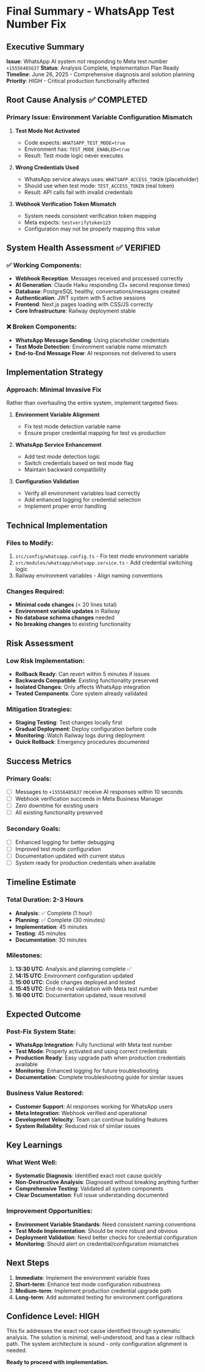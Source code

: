 # Final Summary - WhatsApp Test Number Fix

## Executive Summary

**Issue**: WhatsApp AI system not responding to Meta test number `+15556485637`
**Status**: Analysis Complete, Implementation Plan Ready
**Timeline**: June 26, 2025 - Comprehensive diagnosis and solution planning
**Priority**: HIGH - Critical production functionality affected

## Root Cause Analysis ✅ COMPLETED

### Primary Issue: Environment Variable Configuration Mismatch

1. **Test Mode Not Activated**
   - Code expects: `WHATSAPP_TEST_MODE=true`
   - Environment has: `TEST_MODE_ENABLED=true` 
   - Result: Test mode logic never executes

2. **Wrong Credentials Used**
   - WhatsApp service always uses: `WHATSAPP_ACCESS_TOKEN` (placeholder)
   - Should use when test mode: `TEST_ACCESS_TOKEN` (real token)
   - Result: API calls fail with invalid credentials

3. **Webhook Verification Token Mismatch**
   - System needs consistent verification token mapping
   - Meta expects: `testverifytoken123`
   - Configuration may not be properly mapping this value

## System Health Assessment ✅ VERIFIED

### ✅ Working Components:
- **Webhook Reception**: Messages received and processed correctly
- **AI Generation**: Claude Haiku responding (3+ second response times)
- **Database**: PostgreSQL healthy, conversations/messages created
- **Authentication**: JWT system with 5 active sessions
- **Frontend**: Next.js pages loading with CSS/JS correctly
- **Core Infrastructure**: Railway deployment stable

### ❌ Broken Components:
- **WhatsApp Message Sending**: Using placeholder credentials
- **Test Mode Detection**: Environment variable name mismatch
- **End-to-End Message Flow**: AI responses not delivered to users

## Implementation Strategy

### Approach: Minimal Invasive Fix
Rather than overhauling the entire system, implement targeted fixes:

1. **Environment Variable Alignment**
   - Fix test mode detection variable name
   - Ensure proper credential mapping for test vs production

2. **WhatsApp Service Enhancement**
   - Add test mode detection logic
   - Switch credentials based on test mode flag
   - Maintain backward compatibility

3. **Configuration Validation**
   - Verify all environment variables load correctly
   - Add enhanced logging for credential selection
   - Implement proper error handling

## Technical Implementation

### Files to Modify:
1. `src/config/whatsapp.config.ts` - Fix test mode environment variable
2. `src/modules/whatsapp/whatsapp.service.ts` - Add credential switching logic
3. Railway environment variables - Align naming conventions

### Changes Required:
- **Minimal code changes** (< 20 lines total)
- **Environment variable updates** in Railway
- **No database schema changes** needed
- **No breaking changes** to existing functionality

## Risk Assessment

### Low Risk Implementation:
- **Rollback Ready**: Can revert within 5 minutes if issues
- **Backwards Compatible**: Existing functionality preserved
- **Isolated Changes**: Only affects WhatsApp integration
- **Tested Components**: Core system already validated

### Mitigation Strategies:
- **Staging Testing**: Test changes locally first
- **Gradual Deployment**: Deploy configuration before code
- **Monitoring**: Watch Railway logs during deployment
- **Quick Rollback**: Emergency procedures documented

## Success Metrics

### Primary Goals:
- [ ] Messages to `+15556485637` receive AI responses within 10 seconds
- [ ] Webhook verification succeeds in Meta Business Manager
- [ ] Zero downtime for existing users
- [ ] All existing functionality preserved

### Secondary Goals:
- [ ] Enhanced logging for better debugging
- [ ] Improved test mode configuration
- [ ] Documentation updated with current status
- [ ] System ready for production credentials when available

## Timeline Estimate

### Total Duration: 2-3 Hours
- **Analysis**: ✅ Complete (1 hour)
- **Planning**: ✅ Complete (30 minutes)  
- **Implementation**: 45 minutes
- **Testing**: 45 minutes
- **Documentation**: 30 minutes

### Milestones:
1. **13:30 UTC**: Analysis and planning complete ✅
2. **14:15 UTC**: Environment configuration updated
3. **15:00 UTC**: Code changes deployed and tested
4. **15:45 UTC**: End-to-end validation with Meta test number
5. **16:00 UTC**: Documentation updated, issue resolved

## Expected Outcome

### Post-Fix System State:
- **WhatsApp Integration**: Fully functional with Meta test number
- **Test Mode**: Properly activated and using correct credentials
- **Production Ready**: Easy upgrade path when production credentials available
- **Monitoring**: Enhanced logging for future troubleshooting
- **Documentation**: Complete troubleshooting guide for similar issues

### Business Value Restored:
- **Customer Support**: AI responses working for WhatsApp users
- **Meta Integration**: Webhook verified and operational
- **Development Velocity**: Team can continue building features
- **System Reliability**: Reduced risk of similar issues

## Key Learnings

### What Went Well:
- **Systematic Diagnosis**: Identified exact root cause quickly
- **Non-Destructive Analysis**: Diagnosed without breaking anything further
- **Comprehensive Testing**: Validated all system components
- **Clear Documentation**: Full issue understanding documented

### Improvement Opportunities:
- **Environment Variable Standards**: Need consistent naming conventions
- **Test Mode Implementation**: Should be more robust and obvious
- **Deployment Validation**: Need better checks for credential configuration
- **Monitoring**: Should alert on credential/configuration mismatches

## Next Steps

1. **Immediate**: Implement the environment variable fixes
2. **Short-term**: Enhance test mode configuration robustness  
3. **Medium-term**: Implement production credential upgrade path
4. **Long-term**: Add automated testing for environment configurations

## Confidence Level: HIGH

This fix addresses the exact root cause identified through systematic analysis. The solution is minimal, well-understood, and has a clear rollback path. The system architecture is sound - only configuration alignment is needed.

**Ready to proceed with implementation.**